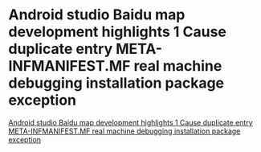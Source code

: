 # Android studio Baidu map development highlights 1 Cause duplicate entry META-INFMANIFEST.MF real machine debugging installation package exception
[Android studio Baidu map development highlights 1 Cause duplicate entry META-INFMANIFEST.MF real machine debugging installation package exception](https://aiwithcloud.com/2022/09/19/android_studio_baidu_map_development_highlights_1_cause_duplicate_entry_meta_infmanifest-mf_real_machine_debugging_installation_package_exception/)